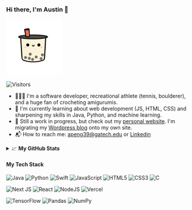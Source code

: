 ### Hi there, I'm Austin 👋

<img src="https://github.com/ATPAustinPeng/ATPAustinPeng/blob/main/boba-gif.gif" alt="boba-gif" width="150"/>

![Visitors](https://api.visitorbadge.io/api/visitors?path=https%3A%2F%2Fgithub.com%2Fatpaustinpeng&countColor=%23f4c2c2)

- 🤷🏻‍♂️ I'm a software developer, recreational athlete (tennis, boulderer), and a huge fan of crocheting amigurumis.
- 📖 I'm currently learning about web development (JS, HTML, CSS) and sharpening my skills in Java, Python, and machine learning.
- 🚧 Still a work in progress, but check out my [personal website](https://austinpeng.dev). I'm migrating my [Wordpress blog](https://cstechtonic.wordpress.com/) onto my own site.
- 📬 How to reach me: [apeng39@gatech.edu](mailto:apeng39@gatech.edu) or [Linkedin](https://www.linkedin.com/in/atpaustinpeng)
<!-- - 🔖 [Resume](https://atpaustinpeng.github.io/resume/austin-peng-resume.pdf) -->

<details><summary>📈 <b>My GitHub Stats</b></summary>
<br/>
  
![Austin's Top Languages](https://github-readme-stats.vercel.app/api/top-langs/?username=atpaustinpeng&theme=monokai)
[![Austin's GitHub Stats](https://github-readme-stats.vercel.app/api?username=atpaustinpeng&hide=stars&theme=monokai)](https://github.com/anuraghazra/github-readme-stats)
  
</details>

#### My Tech Stack
![Java](https://img.shields.io/badge/java-%23ED8B00.svg?style=for-the-badge&logo=java&logoColor=white)
![Python](https://img.shields.io/badge/python-3670A0?style=for-the-badge&logo=python&logoColor=ffdd54)
![Swift](https://img.shields.io/badge/swift-F54A2A?style=for-the-badge&logo=swift&logoColor=white)
![JavaScript](https://img.shields.io/badge/javascript-%23323330.svg?style=for-the-badge&logo=javascript&logoColor=%23F7DF1E)
![HTML5](https://img.shields.io/badge/html5-%23E34F26.svg?style=for-the-badge&logo=html5&logoColor=white)
![CSS3](https://img.shields.io/badge/css3-%231572B6.svg?style=for-the-badge&logo=css3&logoColor=white)
![C](https://img.shields.io/badge/c-%2300599C.svg?style=for-the-badge&logo=c&logoColor=white)

![Next JS](https://img.shields.io/badge/Next-black?style=for-the-badge&logo=next.js&logoColor=white)
![React](https://img.shields.io/badge/react-%2320232a.svg?style=for-the-badge&logo=react&logoColor=%2361DAFB)
![NodeJS](https://img.shields.io/badge/node.js-6DA55F?style=for-the-badge&logo=node.js&logoColor=white)
![Vercel](https://img.shields.io/badge/vercel-%23000000.svg?style=for-the-badge&logo=vercel&logoColor=white)

![TensorFlow](https://img.shields.io/badge/TensorFlow-%23FF6F00.svg?style=for-the-badge&logo=TensorFlow&logoColor=white)
![Pandas](https://img.shields.io/badge/pandas-%23150458.svg?style=for-the-badge&logo=pandas&logoColor=white)
![NumPy](https://img.shields.io/badge/numpy-%23013243.svg?style=for-the-badge&logo=numpy&logoColor=white)


<!--
https://github.com/Ileriayo/markdown-badges
-->



<!-- - 🔭 I’m currently working on ...
- 🌱 I’m currently learning ...
- 👯 I’m looking to collaborate on ...
- 🤔 I’m looking for help with ...
- 💬 Ask me about ...
- 📫 How to reach me: ...
- 😄 Pronouns: ...
- ⚡ Fun fact: ... -->
